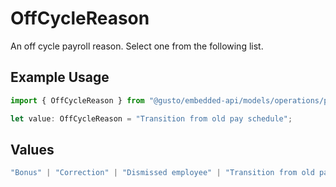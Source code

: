 # OffCycleReason

An off cycle payroll reason. Select one from the following list.

## Example Usage

```typescript
import { OffCycleReason } from "@gusto/embedded-api/models/operations/postv1companiescompanyidpayrolls.js";

let value: OffCycleReason = "Transition from old pay schedule";
```

## Values

```typescript
"Bonus" | "Correction" | "Dismissed employee" | "Transition from old pay schedule"
```